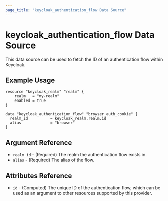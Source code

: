 ```yaml
---
page_title: "keycloak_authentication_flow Data Source"
---
```


# keycloak\_authentication\_flow Data Source

This data source can be used to fetch the ID of an authentication flow within Keycloak.

## Example Usage

```hcl
resource "keycloak_realm" "realm" {
    realm   = "my-realm"
    enabled = true
}

data "keycloak_authentication_flow" "browser_auth_cookie" {
  realm_id          = keycloak_realm.realm.id
  alias             = "browser"
}
```

## Argument Reference

- `realm_id` - (Required) The realm the authentication flow exists in.
- `alias` - (Required) The alias of the flow.

## Attributes Reference

- `id` - (Computed) The unique ID of the authentication flow, which can be used as an argument to other resources supported by this provider.
